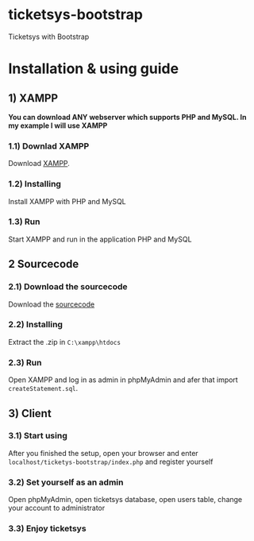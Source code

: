 # ticketsys-bootstrap
Ticketsys with Bootstrap

# Installation & using guide
## 1) XAMPP
**You can download ANY webserver which supports PHP and MySQL. In my example I will use XAMPP**
### 1.1) Downlad XAMPP
Download [XAMPP](https://www.apachefriends.org/de/index.html "Link to XAMPP").
### 1.2) Installing
Install XAMPP with PHP and MySQL
### 1.3) Run
Start XAMPP and run in the application PHP and MySQL
## 2 Sourcecode
### 2.1) Download the sourcecode
Download the [sourcecode](https://github.com/Dafnik/ticketsys-bootstrap.git "Link to sourcecode")
### 2.2) Installing
Extract the .zip in `C:\xampp\htdocs`
### 2.3) Run
Open XAMPP and log in as admin in phpMyAdmin and afer that import `createStatement.sql`.
## 3) Client
### 3.1) Start using
After you finished the setup, open your browser and enter `localhost/ticketys-bootstrap/index.php` and register yourself
### 3.2) Set yourself as an admin
Open phpMyAdmin, open ticketsys database, open users table, change your account to administrator
### 3.3) Enjoy ticketsys
